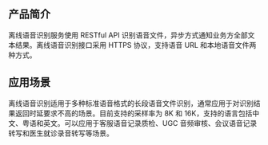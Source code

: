 ##  产品简介

离线语音识别服务使用 RESTful API 识别语音文件，异步方式通知业务方全部文本结果。离线语音识别接口采用 HTTPS 协议，支持语音 URL 和本地语音文件两种方式。

##  应用场景

离线语音识别适用于多种标准语音格式的长段语音文件识别，通常应用于对识别结果返回时延要求不高的场景。目前支持的采样率为 8K 和 16K，支持的语言包括中文、粤语和英文。可以应用于客服语音记录质检、UGC 音频审核、会议语音记录转写和医生就诊录音转写等场景。




